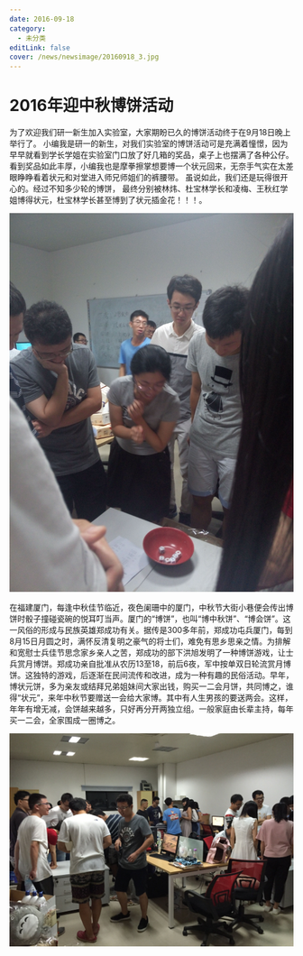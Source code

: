 ```yaml
---
date: 2016-09-18
category:
  - 未分类
editLink: false
cover: /news/newsimage/20160918_3.jpg
---
```



# 2016年迎中秋博饼活动

为了欢迎我们研一新生加入实验室，大家期盼已久的博饼活动终于在9月18日晚上举行了。
小编我是研一的新生，对我们实验室的博饼活动可是充满着憧憬，因为早早就看到学长学姐在实验室门口放了好几箱的奖品，桌子上也摆满了各种公仔。看到奖品如此丰厚，小编我也是摩拳擦掌想要博一个状元回来，无奈手气实在太差眼睁睁看着状元和对堂进入师兄师姐们的裤腰带。
虽说如此，我们还是玩得很开心的。经过不知多少轮的博饼， 最终分别被林炜、杜宝林学长和凌梅、王秋红学姐博得状元，杜宝林学长甚至博到了状元插金花！！！。


<!-- more -->


![](/news/newsimage/20160918_3.jpg)



在福建厦门，每逢中秋佳节临近，夜色阑珊中的厦门，中秋节大街小巷便会传出博饼时骰子撞碰瓷碗的悦耳叮当声。厦门的“博饼”，也叫“博中秋饼”、“博会饼”。这一风俗的形成与民族英雄郑成功有关。据传是300多年前，郑成功屯兵厦门，每到8月15日月圆之时，满怀反清复明之豪气的将士们，难免有思乡思亲之情。为排解和宽慰士兵佳节思念家乡亲人之苦，郑成功的部下洪旭发明了一种博饼游戏，让士兵赏月博饼。郑成功亲自批准从农历13至18，前后6夜，军中按单双日轮流赏月博饼。这独特的游戏，后逐渐在民间流传和改进，成为一种有趣的民俗活动。早年，博状元饼，多为亲友或结拜兄弟姐妹间大家出钱，购买一二会月饼，共同博之，谁得“状元”，来年中秋节要赠送一会给大家博。其中有人生男孩的要送两会。这样，年年有增无减，会饼越来越多，只好再分开两独立组。一般家庭由长辈主持，每年买一二会，全家围成一圈博之。



![](/news/newsimage/20160918_2.jpg)

